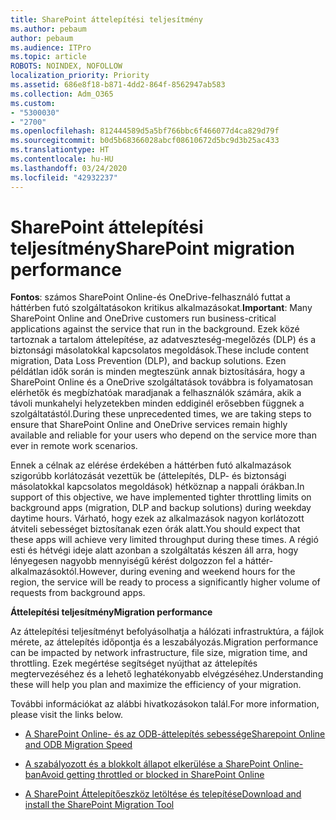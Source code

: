 ```yaml
---
title: SharePoint áttelepítési teljesítmény
ms.author: pebaum
author: pebaum
ms.audience: ITPro
ms.topic: article
ROBOTS: NOINDEX, NOFOLLOW
localization_priority: Priority
ms.assetid: 686e8f18-b871-4dd2-864f-8562947ab583
ms.collection: Adm_O365
ms.custom:
- "5300030"
- "2700"
ms.openlocfilehash: 812444589d5a5bf766bbc6f466077d4ca829d79f
ms.sourcegitcommit: b0d5b68366028abcf08610672d5bc9d3b25ac433
ms.translationtype: HT
ms.contentlocale: hu-HU
ms.lasthandoff: 03/24/2020
ms.locfileid: "42932237"
---
```

# <a name="sharepoint-migration-performance"></a><span data-ttu-id="d3967-102">SharePoint áttelepítési teljesítmény</span><span class="sxs-lookup"><span data-stu-id="d3967-102">SharePoint migration performance</span></span>

<span data-ttu-id="d3967-103">**Fontos**: számos SharePoint Online-és OneDrive-felhasználó futtat a háttérben futó szolgáltatásokon kritikus alkalmazásokat.</span><span class="sxs-lookup"><span data-stu-id="d3967-103">**Important**: Many SharePoint Online and OneDrive customers run business-critical applications against the service that run in the background.</span></span> <span data-ttu-id="d3967-104">Ezek közé tartoznak a tartalom áttelepítése, az adatveszteség-megelőzés (DLP) és a biztonsági másolatokkal kapcsolatos megoldások.</span><span class="sxs-lookup"><span data-stu-id="d3967-104">These include content migration, Data Loss Prevention (DLP), and backup solutions.</span></span> <span data-ttu-id="d3967-105">Ezen példátlan idők során is minden megteszünk annak biztosítására, hogy a SharePoint Online és a OneDrive szolgáltatások továbbra is folyamatosan elérhetők és megbízhatóak maradjanak a felhasználók számára, akik a távoli munkahelyi helyzetekben minden eddiginél erősebben függnek a szolgáltatástól.</span><span class="sxs-lookup"><span data-stu-id="d3967-105">During these unprecedented times, we are taking steps to ensure that SharePoint Online and OneDrive services remain highly available and reliable for your users who depend on the service more than ever in remote work scenarios.</span></span>

<span data-ttu-id="d3967-106">Ennek a célnak az elérése érdekében a háttérben futó alkalmazások szigorúbb korlátozását vezettük be (áttelepítés, DLP- és biztonsági másolatokkal kapcsolatos megoldások) hétköznap a nappali órákban.</span><span class="sxs-lookup"><span data-stu-id="d3967-106">In support of this objective, we have implemented tighter throttling limits on background apps (migration, DLP and backup solutions) during weekday daytime hours.</span></span> <span data-ttu-id="d3967-107">Várható, hogy ezek az alkalmazások nagyon korlátozott átviteli sebességet biztosítanak ezen órák alatt.</span><span class="sxs-lookup"><span data-stu-id="d3967-107">You should expect that these apps will achieve very limited throughput during these times.</span></span> <span data-ttu-id="d3967-108">A régió esti és hétvégi ideje alatt azonban a szolgáltatás készen áll arra, hogy lényegesen nagyobb mennyiségű kérést dolgozzon fel a háttér-alkalmazásoktól.</span><span class="sxs-lookup"><span data-stu-id="d3967-108">However, during evening and weekend hours for the region, the service will be ready to process a significantly higher volume of requests from background apps.</span></span>

<span data-ttu-id="d3967-109">**Áttelepítési teljesítmény**</span><span class="sxs-lookup"><span data-stu-id="d3967-109">**Migration performance**</span></span>

<span data-ttu-id="d3967-110">Az áttelepítési teljesítményt befolyásolhatja a hálózati infrastruktúra, a fájlok mérete, az áttelepítés időpontja és a leszabályozás.</span><span class="sxs-lookup"><span data-stu-id="d3967-110">Migration performance can be impacted by network infrastructure, file size, migration time, and throttling.</span></span> <span data-ttu-id="d3967-111">Ezek megértése segítséget nyújthat az áttelepítés megtervezéséhez és a lehető leghatékonyabb elvégzéséhez.</span><span class="sxs-lookup"><span data-stu-id="d3967-111">Understanding these will help you plan and maximize the efficiency of your migration.</span></span>

<span data-ttu-id="d3967-112">További információkat az alábbi hivatkozásokon talál.</span><span class="sxs-lookup"><span data-stu-id="d3967-112">For more information, please visit the links below.</span></span>

- [<span data-ttu-id="d3967-113">A SharePoint Online- és az ODB-áttelepítés sebessége</span><span class="sxs-lookup"><span data-stu-id="d3967-113">Sharepoint Online and ODB Migration Speed</span></span>](https://docs.microsoft.com/sharepointmigration/sharepoint-online-and-onedrive-migration-speed)

- [<span data-ttu-id="d3967-114">A szabályozott és a blokkolt állapot elkerülése a SharePoint Online-ban</span><span class="sxs-lookup"><span data-stu-id="d3967-114">Avoid getting throttled or blocked in SharePoint Online</span></span>](https://docs.microsoft.com/sharepoint/dev/general-development/how-to-avoid-getting-throttled-or-blocked-in-sharepoint-online)

- [<span data-ttu-id="d3967-115">A SharePoint Áttelepítőeszköz letöltése és telepítése</span><span class="sxs-lookup"><span data-stu-id="d3967-115">Download and install the SharePoint Migration Tool</span></span>](https://docs.microsoft.com/sharepointmigration/introducing-the-sharepoint-migration-tool)
